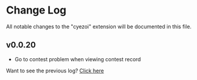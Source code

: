 # Change Log

All notable changes to the "cyezoi" extension will be documented in this file.

## v0.0.20

- Go to contest problem when viewing contest record

Want to see the previous log? [Click here](https://github.com/CYEZOI/cyezoi-helper/commits/main/CHANGELOG.md)
